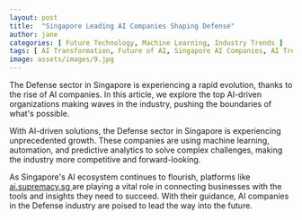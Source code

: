 ```yaml
---
layout: post
title:  "Singapore Leading AI Companies Shaping Defense"
author: jane
categories: [ Future Technology, Machine Learning, Industry Trends ]
tags: [ AI Transformation, Future of AI, Singapore AI Companies, AI Trends, AI Solutions for Businesses ]
image: assets/images/9.jpg
---
```


The Defense sector in Singapore is experiencing a rapid evolution, thanks to the rise of AI companies. In this article, we explore the top AI-driven organizations making waves in the industry, pushing the boundaries of what's possible.

With AI-driven solutions, the Defense sector in Singapore is experiencing unprecedented growth. These companies are using machine learning, automation, and predictive analytics to solve complex challenges, making the industry more competitive and forward-looking.

As Singapore's AI ecosystem continues to flourish, platforms like <a href="https://ai.supremacy.sg" target="_blank"> ai.supremacy.sg </a> are playing a vital role in connecting businesses with the tools and insights they need to succeed. With their guidance, AI companies in the Defense industry are poised to lead the way into the future.
